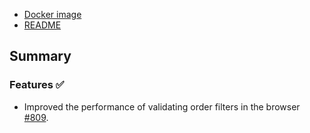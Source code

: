 - [Docker image](https://hub.docker.com/r/0xorg/mesh/tags)
- [README](https://github.com/0xProject/0x-mesh/blob/v9.4.0/README.md)

## Summary

### Features ✅

- Improved the performance of validating order filters in the browser [#809](https://github.com/0xProject/0x-mesh/pull/809).



